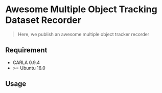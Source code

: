 # Awesome Multiple Object Tracking Dataset Recorder
> Here, we publish an awesome multiple object tracker recorder

## Requirement
- CARLA 0.9.4
- \>= Ubuntu 16.0

## Usage

